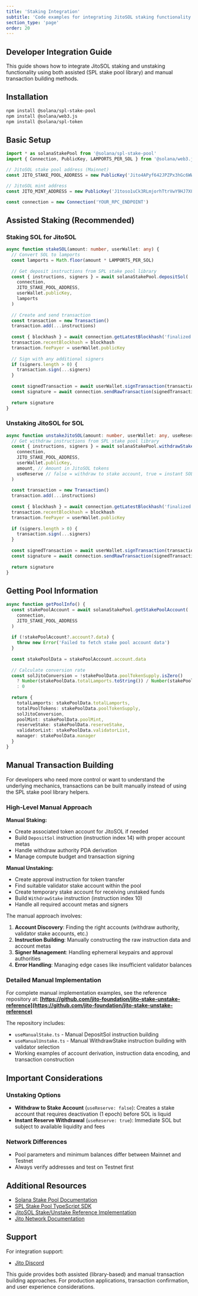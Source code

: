 ```yaml
---
title: 'Staking Integration'
subtitle: 'Code examples for integrating JitoSOL staking functionality'
section_type: 'page'
order: 20
---
```


## Developer Integration Guide

This guide shows how to integrate JitoSOL staking and unstaking functionality using both assisted (SPL stake pool library) and manual transaction building methods.

## Installation

```bash
npm install @solana/spl-stake-pool
npm install @solana/web3.js
npm install @solana/spl-token
```

## Basic Setup

```typescript
import * as solanaStakePool from '@solana/spl-stake-pool'
import { Connection, PublicKey, LAMPORTS_PER_SOL } from '@solana/web3.js'

// JitoSOL stake pool address (Mainnet)
const JITO_STAKE_POOL_ADDRESS = new PublicKey('Jito4APyf642JPZPx3hGc6WWJ8zPKtRbRs4P815Awbb')

// JitoSOL mint address
const JITO_MINT_ADDRESS = new PublicKey('J1toso1uCk3RLmjorhTtrVwY9HJ7X8V9yYac6Y7kGCPn')

const connection = new Connection('YOUR_RPC_ENDPOINT')
```

## Assisted Staking (Recommended)

### Staking SOL for JitoSOL

```typescript
async function stakeSOL(amount: number, userWallet: any) {
  // Convert SOL to lamports
  const lamports = Math.floor(amount * LAMPORTS_PER_SOL)
  
  // Get deposit instructions from SPL stake pool library
  const { instructions, signers } = await solanaStakePool.depositSol(
    connection,
    JITO_STAKE_POOL_ADDRESS,
    userWallet.publicKey,
    lamports
  )
  
  // Create and send transaction
  const transaction = new Transaction()
  transaction.add(...instructions)
  
  const { blockhash } = await connection.getLatestBlockhash('finalized')
  transaction.recentBlockhash = blockhash
  transaction.feePayer = userWallet.publicKey
  
  // Sign with any additional signers
  if (signers.length > 0) {
    transaction.sign(...signers)
  }
  
  const signedTransaction = await userWallet.signTransaction(transaction)
  const signature = await connection.sendRawTransaction(signedTransaction.serialize())
  
  return signature
}
```

### Unstaking JitoSOL for SOL

```typescript
async function unstakeJitoSOL(amount: number, userWallet: any, useReserve: boolean = false) {
  // Get withdraw instructions from SPL stake pool library
  const { instructions, signers } = await solanaStakePool.withdrawStake(
    connection,
    JITO_STAKE_POOL_ADDRESS,
    userWallet.publicKey,
    amount, // Amount in JitoSOL tokens
    useReserve // false = withdraw to stake account, true = instant SOL via reserve
  )
  
  const transaction = new Transaction()
  transaction.add(...instructions)
  
  const { blockhash } = await connection.getLatestBlockhash('finalized')
  transaction.recentBlockhash = blockhash
  transaction.feePayer = userWallet.publicKey
  
  if (signers.length > 0) {
    transaction.sign(...signers)
  }
  
  const signedTransaction = await userWallet.signTransaction(transaction)
  const signature = await connection.sendRawTransaction(signedTransaction.serialize())
  
  return signature
}
```

## Getting Pool Information

```typescript
async function getPoolInfo() {
  const stakePoolAccount = await solanaStakePool.getStakePoolAccount(
    connection,
    JITO_STAKE_POOL_ADDRESS
  )
  
  if (!stakePoolAccount?.account?.data) {
    throw new Error('Failed to fetch stake pool account data')
  }
  
  const stakePoolData = stakePoolAccount.account.data
  
  // Calculate conversion rate
  const solJitoConversion = !stakePoolData.poolTokenSupply.isZero()
    ? Number(stakePoolData.totalLamports.toString()) / Number(stakePoolData.poolTokenSupply.toString())
    : 0
  
  return {
    totalLamports: stakePoolData.totalLamports,
    totalPoolTokens: stakePoolData.poolTokenSupply,
    solJitoConversion,
    poolMint: stakePoolData.poolMint,
    reserveStake: stakePoolData.reserveStake,
    validatorList: stakePoolData.validatorList,
    manager: stakePoolData.manager
  }
}
```

## Manual Transaction Building

For developers who need more control or want to understand the underlying mechanics, transactions can be built manually instead of using the SPL stake pool library helpers.

### High-Level Manual Approach

**Manual Staking:**
- Create associated token account for JitoSOL if needed
- Build `DepositSol` instruction (instruction index 14) with proper account metas
- Handle withdraw authority PDA derivation
- Manage compute budget and transaction signing

**Manual Unstaking:**
- Create approval instruction for token transfer
- Find suitable validator stake account within the pool
- Create temporary stake account for receiving unstaked funds
- Build `WithdrawStake` instruction (instruction index 10)
- Handle all required account metas and signers

The manual approach involves:
1. **Account Discovery**: Finding the right accounts (withdraw authority, validator stake accounts, etc.)
2. **Instruction Building**: Manually constructing the raw instruction data and account metas
3. **Signer Management**: Handling ephemeral keypairs and approval authorities
4. **Error Handling**: Managing edge cases like insufficient validator balances

### Detailed Manual Implementation

For complete manual implementation examples, see the reference repository at:
**[https://github.com/jito-foundation/jito-stake-unstake-reference](https://github.com/jito-foundation/jito-stake-unstake-reference)**

The repository includes:
- `useManualStake.ts` - Manual DepositSol instruction building
- `useManualUnstake.ts` - Manual WithdrawStake instruction building with validator selection
- Working examples of account derivation, instruction data encoding, and transaction construction

## Important Considerations

### Unstaking Options
- **Withdraw to Stake Account** (`useReserve: false`): Creates a stake account that requires deactivation (1 epoch) before SOL is liquid
- **Instant Reserve Withdrawal** (`useReserve: true`): Immediate SOL but subject to available liquidity and fees

### Network Differences
- Pool parameters and minimum balances differ between Mainnet and Testnet
- Always verify addresses and test on Testnet first

## Additional Resources

- [Solana Stake Pool Documentation](https://spl.solana.com/stake-pool)
- [SPL Stake Pool TypeScript SDK](https://github.com/solana-program/stake-pool/tree/main/clients/js-legacy)
- [JitoSOL Stake/Unstake Reference Implementation](https://github.com/jito-foundation/jito-stake-unstake-reference)
- [Jito Network Documentation](https://docs.jito.network/)

## Support

For integration support:
- [Jito Discord](https://discord.gg/jito)

This guide provides both assisted (library-based) and manual transaction building approaches. For production applications, transaction confirmation, and user experience considerations. 